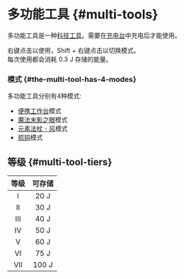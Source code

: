 # 多功能工具 {#multi-tools}

多功能工具是一种[科技工具](/Technical-Gadgets)。需要在[充电台](/Charging-Bench)中充电后才能使用。

右键点击以使用，Shift + 右键点击以切换模式。  
每次使用都会消耗 0.3 J 存储的能量。

### 模式 {#the-multi-tool-has-4-modes}

多功能工具分别有4种模式:

- [便携工作台](/Portable-Crafter)模式
- [魔法末影之眼](/Magic-Eye-of-Ender)模式
- [元素法杖 - 风](/Elemental-Staves)模式
- [抓钩](/Grappling-Hook)模式

## 等级 {#multi-tool-tiers}

| 等级  | 可存储 |
| :---: | :--------------: |
|   I   |       20 J       |
|  II   |       30 J       |
|  III  |       40 J       |
|  IV   |       50 J       |
|   V   |       60 J       |
|  VI   |       75 J       |
|  VII  |      100 J       |

